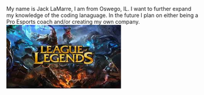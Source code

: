 My name is Jack LaMarre, I am from Oswego, IL. I want to further expand my knowledge of the coding lanaguage. In the future I plan on either being a Pro Esports coach and/or creating my own company.
![Coaching](league.jpg)
